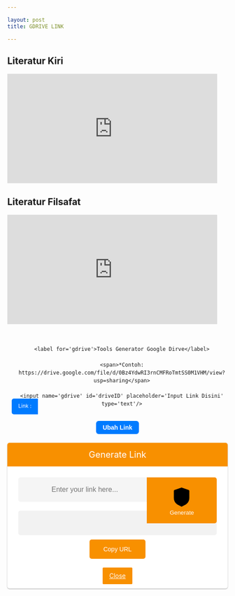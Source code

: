 ```yaml
---

layout: post 
title: GDRIVE LINK

---
```


<h2>Literatur Kiri</h2>
<iframe src="https://drive.google.com/embeddedfolderview?id=1XKmQiaTpiqQ45Ur-2BLQNEh9GoGUHdFV#list" width="480" height="250" frameborder="0"></iframe>
<h2>Literatur Filsafat</h2>
<iframe src="https://drive.google.com/embeddedfolderview?id=11z7rEKCGGmcHbqw2Zv-VlpHrhEnsH5_U#list" width="480" height="250" frameborder="0"></iframe>
<style>

  /* CSS Safelink ubah warna cari kode #f89000 */

.wcSafeShow{position:relative;width:35px;height:35px;display:flex;margin:auto} /* atur margin untuk mengubah posisi icon */

.safeWrap{position:fixed;top:0;left:0;bottom:0;right:0;background:rgba(0,0,0,.5);z-index:999999;-webkit-backdrop-filter:blur(6px);backdrop-filter:blur(6px)}.panel-primary{background:#fff;text-align:center;display:block;overflow:hidden;width:100%;max-width:100%;padding:0 0 25px 0;border-radius:5px;box-shadow:0 1px 3px rgba(0,0,0,0.12),0 1px 2px rgba(0,0,0,0.24)}.panel-body{position:relative;margin:0 25px}.panel-heading h2{background:#f89000;color:#fff;margin:0 auto 25px auto;font-weight:400;padding:15px;font-size:20px}.panel-body input{height:56px;background:rgba(0,0,0,0.04);width:100%;padding:15px;border-radius:5px;border:1px solid transparent;font-size:16px;color:#000;outline:none;text-indent:60px;transition:all .3s}.panel-body input:focus{background:#fff;color:#000;border-color:#f89000;outline:none;box-shadow:0 0 5px rgba(0,0,0,0.1)}.panel-body .input-group-btn{position:absolute;top:0;right:0}.panel-body button{border-radius:0 5px 5px 0;background:#f89000;color:#fff;border:0;padding:17px 52px;font-weight:500;outline:none;transition:all .3s}.panel-body button:hover,.panel-body button:focus{background:#f89000;outline:none}#generatelink{margin:20px auto 0 auto}#generatelink button{background:#f89000;border-radius:5px;font-size:14px;padding:14px 32px}#generatelink button:hover,#generatelink button:focus{background:#f89000;border-radius:5px;font-size:14px}#generatelink input{background:rgba(0,0,0,0.05);text-indent:0}#generatelink input:hover,#generatelink input:focus{background:#f89000;border-color:transparent;box-shadow:none}#generateloading{margin:20px auto 0 auto;font-size:20px;color:#f89000;font-weight:normal}

.panel-body:before{content:'\279C';background:rgba(0,0,0,0.05);position:absolute;left:0;top:0;color:#888;padding:17px 20px;border-radius:5px 0 0 5px;border-right:1px solid transparent;transition:all .6s}.panel-body:focus-within:before{content:'\279C';background:#f89000;color:#fff}.bt-success{display:inline-flex;align-items:center;margin:15px 15px;padding:10px 20px;outline:0;border:0;border-radius:2px;color:#fefefe;background-color:#f89000;font-size:14px;white-space:nowrap;overflow:hidden;max-width:100%;line-height:2em}.bt-success:hover{color:#f89000;background-color:transparent;border:1px solid #f89000}.hidden,.bt-success.hidden{display:none}.wcSafeClose{display:inline-flex;align-items:center;margin:15px auto -15px;padding:5px 15px;outline:0;border:0;border-radius:2px;color:#fefefe;background-color:#f89000;font-size:14px;white-space:nowrap;overflow:hidden;max-width:100%;line-height:2em}.copytoclipboard{margin:10px auto 5px}

#timer{margin:0 auto 20px auto;width:80px;text-align:center}.pietimer{position:relative;font-size:200px;width:1em;height:1em}.pietimer > .percent{position:absolute;top:25px;left:12px;width:3.33em;font-size:18px;text-align:center;display:none}.pietimer > .slice{position:absolute;width:1em;height:1em;clip:rect(0px,1em,1em,0.5em)}.pietimer >.slice.gt50{clip:rect(auto,auto,auto,auto)}.pietimer > .slice > .pie{border:0.06em solid #c0c0c0;position:absolute;width:1em;height:1em;clip:rect(0em,0.5em,1em,0em);border-radius:0.5em}.pietimer > .slice > .pie.fill{-moz-transform:rotate(180deg)!important;-webkit-transform:rotate(180deg)!important;-o-transform:rotate(180deg)!important;transform:rotate(180deg)!important}.pietimer.fill > .percent{display:none}.pietimer.fill > .slice > .pie{border:transparent;background-color:#c0c0c0;width:1em;height:1em}

.wcSafeShow svg{fill:none!important;stroke:#48525c;stroke-linecap:round;stroke-linejoin:round;stroke-width:1;width:22px;height:22px}

#generateloading svg{width:22px;height:22px;fill:#f89000}

.btn-primary svg,.darkMode .btn-primary svg{fill:none;stroke:#fff;stroke-width:1.5;width:22px;height:22px;vertical-align:-5px;margin-right:10px}

@media screen and (max-width:768px){.panel-body .input-group-btn{display:block;position:relative;overflow:hidden;margin:20px auto 0 auto}.panel-body button{border-radius:5px;width:100%}}

@media screen and (max-width:480px){.panel-primary{margin-top:30%}}

  

/* CSS darkmode sesuaikan classnya jika berbeda atau hapus bagian ini */

.darkMode .panel-primary{background:#2d2d30;color:#fefefe}

.darkMode .panel-body input,.darkMode .panel-body input:focus{background:#2d2d30;color:#fefefe}

.darkMode .wcSafeClose{color:#fefefe}

  </style>

<div class='generator-gdrive'>

  <div class='form-gdrive input'>

    <label for='gdrive'>Tools Generator Google Dirve</label>

    <span>*Contoh: https://drive.google.com/file/d/0Bz4YdwRI3rnCMFRoTmtSS0M1VHM/view?usp=sharing</span>

    <input name='gdrive' id='driveID' placeholder='Input Link Disini' type='text'/>

  </div>

  <div class='tombol-get'>
<button id='get-button' oninvalid='this.setCustomValidity(&apos;Please Enter valid link&apos;)' required='required' type='button'>Ubah Link</button>
  </div>

  <div class='form-gdrive output'>

    <label for='gdrive'>Result</label>

<input name='gdrive' id='output' placeholder='Input Link Disini' type='text' readonly='readonly'/>
<button id='download'>Download</button>
  </div>

  <div class='tombol-copy-reset'>

    <div id='text-keterangan'></div>

    <button id='copy'>Copy Link</button>

    <button id='download'>Download</button>

    <button id='reset'>Reset</button>
    
    <button id='copyandreset'>Copy and Reset</button>

  </div>

</div>

<div class='panel-primary'>
<div class='panel-heading'>
<h2>Generate Link</h2>
</div>
<div class='panel-body'>
<input autocomplete='off' id='generateurl' oninvalid='this.setCustomValidity(&apos;Please Enter valid link&apos;)' placeholder='Enter your link here...' required='required' type='url'/>
<span class='input-group-btn'>
<button class='btn-primary' id='btngenerate' oninvalid='this.setCustomValidity(&apos;Please Enter valid link&apos;)' required='required' type='button'>
<svg viewBox='0 0 24 24' xmlns='http://www.w3.org/2000/svg'><path d='M18.865 5.1238C19.302 5.2768 19.594 5.6888 19.594 6.1518V12.9248C19.594 14.8178 18.906 16.6248 17.691 18.0248C17.08 18.7298 16.307 19.2788 15.486 19.7228L11.928 21.6448L8.364 19.7218C7.542 19.2778 6.768 18.7298 6.156 18.0238C4.94 16.6238 4.25 14.8158 4.25 12.9208V6.1518C4.25 5.6888 4.542 5.2768 4.979 5.1238L11.561 2.8108C11.795 2.7288 12.05 2.7288 12.283 2.8108L18.865 5.1238Z'/><path class='svg-c' d='M9.32251 11.9177L11.2145 13.8107L15.1125 9.91269'/></svg>Generate</button></span>
<div class='hidden' id='generateloading'>
<svg viewBox='0 0 50 50' x='0px' y='0px'><path d='M25.251,6.461c-10.318,0-18.683,8.365-18.683,18.683h4.068c0-8.071,6.543-14.615,14.615-14.615V6.461z'><animateTransform attributeName='transform' attributeType='xml' dur='0.6s' from='0 25 25' repeatCount='indefinite' to='360 25 25' type='rotate'/></path></svg></div>
<div class='' id='generatelink'>
<input id='resulturl' onclick='this.focus();this.select()' readonly='readonly' type='text'/>
<button class='copytoclipboard' data-clipboard-action='copy' data-clipboard-target='#resulturl' id='copytoclipboard'>Copy URL</button></div></div>
<a class='wcSafeClose' href='javascript:void'>Close</a>
</div>
<script>
$(".wcSafeShow").click(function(){$(".safeWrap").fadeIn()}),$(".wcSafeClose").click(function(){$(".safeWrap").fadeOut(),$("#generatelink").addClass("hidden"),$("#generateurl").val("")});$(document).ready(function(){$('#generateurl').keyup(function(){var e=$("#generateurl").val(),r=$("#generatelink"),a=$("#generateloading"),n=$("#resulturl");if(""==e)return $("#generateurl").focus(),!1;$("#copytoclipboard").html(setCopyUrl),a.removeClass("hidden"),r.addClass("hidden"),$.ajax({url:"https://link.sophiainstitute.id/feeds/posts/summary/-/Pendidikan?alt=json-in-script",type:"get",dataType:"jsonp",success:function(t){var o="",l=t.feed.entry,s=new Array;if(void 0!==l){for(var i=0;i<l.length;i++){for(var d=0;d<l[i].link.length;d++)if("alternate"==l[i].link[d].rel){o=l[i].link[d].href;break}s[i]=o;var c=Math.random()*s.length;c=parseInt(c)}resultgenerate=s[c]+"#?o="+aesCrypto.encrypt(convertstr(e),convertstr("root")),a.addClass("hidden"),r.removeClass("hidden"),n.val(resultgenerate)}else n.val("No result!")},error:function(){n.val("Error loading feed!")}})}),new ClipboardJS(".copytoclipboard").on("success",function(e){$("#copytoclipboard").html(setCopied)})}); 
</script>
<script>
//<![CDATA[
/* Pengaturan safeLink */
var setTimer = 1; //waktu detik
var setColor = '#f89000'; //warna loading timer
var setText = 'Harap Tunggu...'; //pesan pada tombol
var setCopyUrl = 'Salin URL'; // generator salin
var setCopied = 'URL Tersalin'; //generator tersalin
//]]> 
</script>
<style>
.generator-gdrive {
    position: relative;
    display: block;
    margin: auto;
    padding: 20px 0;
    max-width: 800px;
    text-align: center;
    font-family: -apple-system,BlinkMacSystemFont,"Segoe UI",Roboto,"Helvetica Neue",Arial,sans-serif,"Apple Color Emoji","Segoe UI Emoji","Segoe UI Symbol";line-height: 1.5;
}
.form-gdrive {
    position: relative;
    display: block;
    margin: 5px 0;
    padding: 10px;
    width: 100%;
}
.form-gdrive.output, .tombol-copy-reset {
    display: none;
}
.form-gdrive label {
    position: relative;
    display: block;
    margin: 20px 0;
    font-size: 16px;
    font-weight: 600;
    color: #444;
}
.form-gdrive span {
    position: relative;
    display: block;
    margin-bottom: 10px;
    font-size: 12px;
    color: #444;
}  
.form-gdrive input {
    position: relative;
    display: block;
    margin: auto;
    padding: 10px 15px;
    width: calc(100% - 30px);
    background: #ebeff3;
    color: #444;
    border: none;
    outline: none;
    border-radius: 5px;
}
.form-gdrive input:focus, .form-gdrive input:hover {
    background: #fff;
    border: 1px solid #ebeff3;
}  
.form-gdrive:after {
    position: absolute;
    content: "";
    left: 10px;
    bottom: 10px;
    background: #007bff;
    color: #fff;
    padding: 5px 15px 7px 15px;
    border-radius: 5px 0 0 5px;
    font-size: 12px;
    line-height: 2;
    z-index: 2;
}
.form-gdrive.input input {
    padding: 10px 15px 10px 65px;
}
.form-gdrive.output input{
    width: calc(100% - 90px);
    padding: 10px 15px 10px 75px;
}  
.form-gdrive.input:after {
    content: "Link :";
}
.form-gdrive.output:after {
    content: "Result :";
} 
button#get-button {
    color: #fff;
    background-color: #007bff;
    display: inline-block;
    text-align: center;
    cursor: pointer;
    outline: none;
    border: none;
    border-radius: 6px;
    font-size: 14px;
    font-weight: bold;
    padding: 7px 15px;
    margin: 0 auto;
}  
button#copy,button#download,button#reset,button#copyandreset {
    color: #fff;
    background-color: #007bff;
    display: inline-block;
    text-align: center;
    cursor: pointer;
    outline: none;
    border: none;
    border-radius: 6px;
    font-size: 14px;
    font-weight: bold;
    padding: 7px 15px;
    margin: 0 auto;
}
</style>
<script>
$(document).ready(function(){  
   $('#driveID').keyup(function(){
    var input = document.getElementById("driveID").value,
        drive = input.indexOf("google.com");
    if (-1 != drive) {
        var textd = input.indexOf("d/"),
            textEdit = input.indexOf("/edit"),
            driveID = input.slice(textd + 2, textEdit),
            output = "https://docs.google.com/$type/d/" + driveID + "/export?format=pdf";
        -1 !== input.indexOf("document")
            ? (output = output.replace("$type", "document").split("pdf").join("docx"))
            : -1 !== input.indexOf("spreadsheet")
            ? (output = output.replace("$type", "spreadsheets").split("pdf").join("xlsx"))
            : -1 !== input.indexOf("presentation")
            ? (output = "https://docs.google.com/uc?export=download&id=" + (driveID = input.slice(textd + 2, textEdit)))
            : ((textEdit = input.indexOf("/view")), (output = "https://docs.google.com/uc?export=download&id=" + (driveID = input.slice(textd + 2, textEdit))));
      document.getElementById("output").value = output;
      document.getElementById("generateurl").value = output;
      
      $('#output').val(output);
    } else {
      document.getElementById("driveID").value = "Url tidak sesuai format";
    }
  })});
  function copy(){
    document.getElementById("output").select();
    document.execCommand('copy');
    document.getElementById("text-keterangan").innerHTML = "Link berhasil disalin";
    document.getElementById("text-keterangan").style.margin = "10px 0";
  }
  function download(){
    var linkUnduh = document.getElementById("output").value;
    window.open(linkUnduh,'_blank');
  }
  function reset(){
    document.querySelector(".output").style.display = "none",document.querySelector(".input").style.display = "block", document.getElementById("get-button").style.display = "block",document.querySelector(".tombol-copy-reset").style.display = "none",$("#driveID").val(""),$(".safeWrap").fadeOut(),$("#generatelink").addClass("hidden"),$("#generateurl").val("")
  }
  function copyandreset(){
    document.getElementById("output").select();
    document.execCommand('copy');
    document.getElementById("text-keterangan").innerHTML = "Link berhasil disalin";
    document.getElementById("text-keterangan").style.margin = "10px 0";
    document.querySelector(".output").style.display = "none";
    document.querySelector(".input").style.display = "block";
    document.getElementById("get-button").style.display = "block";
    document.querySelector(".tombol-copy-reset").style.display = "none";
    $("#driveID").val("")
  }
  window.onload = function() {
    document.getElementById("driveID").focus(), document.getElementById("btngenerate").onclick = getButton, document.getElementById("copy").onclick = copy, document.getElementById("download").onclick = download, document.getElementById("reset").onclick = reset, document.getElementById("copyandreset").onclick = copyandreset;
  };
</script>
<script src="/safelink/css/wcsafelink.js"></script>
